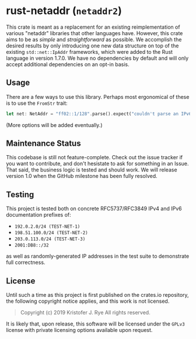 # rust-netaddr (`netaddr2`)

This crate is meant as a replacement for an existing reimplementation of various "netaddr" libraries that other languages have.
However, this crate aims to be as _simple_ and _straightforward_ as possible.
We accomplish the desired results by only introducing one new data structure on top of the existing `std::net::IpAddr` frameworks, which were added to the Rust language in version 1.7.0.
We have no dependencies by default and will only accept additional dependencies on an opt-in basis.

## Usage

There are a few ways to use this library.
Perhaps most ergonomical of these is to use the `FromStr` trait:

```rust
let net: NetAddr = "ff02::1/128".parse().expect("couldn't parse an IPv6 address");
```

(More options will be added eventually.)

## Maintenance Status

This codebase is still not feature-complete.
Check out the issue tracker if you want to contribute, and don't hesistate to ask for something in an Issue.
That said, the business logic is tested and should work.
We will release version 1.0 when the GitHub milestone has been fully resolved.

## Testing

This project is tested both on concrete RFC5737/RFC3849 IPv4 and IPv6 documentation prefixes of:

- `192.0.2.0/24 (TEST-NET-1)`
- `198.51.100.0/24 (TEST-NET-2)`
- `203.0.113.0/24 (TEST-NET-3)`
- `2001:DB8::/32`

as well as randomly-generated IP addresses in the test suite to demonstrate full correctness.

## License

Until such a time as this project is first published on the crates.io repository, the following copyright notice applies, and this work is not licensed.

>Copyright (c) 2019 Kristofer J. Rye
All rights reserved.

It is likely that, upon release, this software will be licensed under the `GPLv3` license with private licensing options available upon request.
